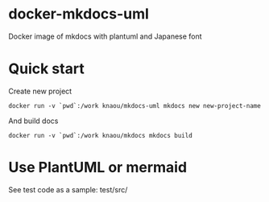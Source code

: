 # docker-mkdocs-uml

Docker image of mkdocs with plantuml and Japanese font

# Quick start

Create new project

    docker run -v `pwd`:/work knaou/mkdocs-uml mkdocs new new-project-name

And build docs

    docker run -v `pwd`:/work knaou/mkdocs mkdocs build

# Use PlantUML or mermaid

See test code as a sample: test/src/
